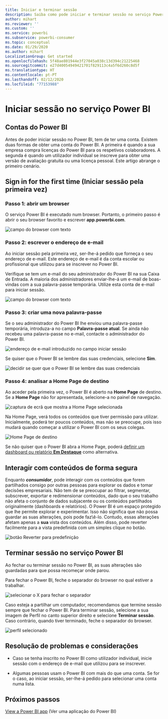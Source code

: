 ```yaml
---
title: Iniciar e terminar sessão
description: Saiba como pode iniciar e terminar sessão no serviço Power BI na Web.
author: mihart
ms.reviewer: ''
ms.custom: ''
ms.service: powerbi
ms.subservice: powerbi-consumer
ms.topic: conceptual
ms.date: 01/29/2020
ms.author: mihart
LocalizationGroup: Get started
ms.openlocfilehash: 5f48ae801944e3f27045a038c13d394c21225468
ms.sourcegitcommit: e27d40054949421701f829113c4a5f6d260c8d5f
ms.translationtype: HT
ms.contentlocale: pt-PT
ms.lasthandoff: 02/12/2020
ms.locfileid: "77153988"
---
```

# <a name="sign-in-to-power-bi-service"></a>Iniciar sessão no serviço Power BI

## <a name="power-bi-accounts"></a>Contas do Power BI
Antes de poder iniciar sessão no Power BI, tem de ter uma conta. Existem duas formas de obter uma conta do Power BI. A primeira é quando a sua empresa compra licenças do Power BI para os respetivos colaboradores. A segunda é quando um utilizador individual se inscreve para obter uma versão de avaliação gratuita ou uma licença pessoal. Este artigo abrange o primeiro cenário.

## <a name="sign-in-for-the-first-time"></a>Sign in for the first time (Iniciar sessão pela primeira vez)

### <a name="step-1-open-a-browser"></a>Passo 1: abrir um browser
O serviço Power BI é executado num browser.  Portanto, o primeiro passo é abrir o seu browser favorito e escrever **app.powerbi.com**.

![campo do browser com texto](media/end-user-sign-in/power-bi-sign-in.png)

### <a name="step-2-type-your-email-address"></a>Passo 2: escrever o endereço de e-mail
Ao iniciar sessão pela primeira vez, ser-lhe-á pedido que forneça o seu endereço de e-mail.  Este endereço de e-mail é da conta escolar ou profissional que utilizou para se inscrever no Power BI.  

Verifique se tem um e-mail do seu administrador do Power BI na sua Caixa de Entrada. A maioria dos administradores enviar-lhe-á um e-mail de boas-vindas com a sua palavra-passe temporária. Utilize esta conta de e-mail para iniciar sessão. 

![campo do browser com texto](media/end-user-sign-in/power-bi-password.png)


 
### <a name="step-3-create-a-new-password"></a>Passo 3: criar uma nova palavra-passe
Se o seu administrador do Power BI lhe enviou uma palavra-passe temporária, introduza-a no campo **Palavra-passe atual**. Se ainda não recebeu uma palavra-passe no e-mail, contacte o administrador do Power BI.

![endereço de e-mail introduzido no campo iniciar sessão](media/end-user-sign-in/power-bi-login.png)

Se quiser que o Power BI se lembre das suas credenciais, selecione **Sim**. 

![decidir se quer que o Power BI se lembre das suas credenciais](media/end-user-sign-in/power-bi-stay-signed-in.png)


### <a name="step-4-review-your-home-landing-page"></a>Passo 4: analisar a Home Page de destino
Ao aceder pela primeira vez, o Power BI é aberto na **Home Page** de destino. Se a **Home Page** não for apresentada, selecione-a no painel de navegação. 

![captura de ecrã que mostra a Home Page selecionada](media/end-user-sign-in/power-bi-home-selected.png)

Na Home Page, verá todos os conteúdos que tiver permissão para utilizar. Inicialmente, poderá ter poucos conteúdos, mas não se preocupe, pois isso mudará quando começar a utilizar o Power BI com os seus colegas. 

![Home Page de destino](media/end-user-sign-in/power-bi-home-landing.png)

Se não quiser que o Power BI abra a Home Page, poderá [definir um dashboard ou relatório **Em Destaque**](end-user-featured.md) como alternativa. 

## <a name="safely-interact-with-content"></a>Interagir com conteúdos de forma segura
Enquanto ***consumidor***, pode interagir com os conteúdos que forem partilhados consigo por outras pessoas para explorar os dados e tomar decisões empresariais.  Não tem de se preocupar ao filtrar, segmentar, subscrever, exportar e redimensionar conteúdos, dado que o seu trabalho não afeta o conjunto de dados subjacente ou os conteúdos partilhados originalmente (dashboards e relatórios). O Power BI é um espaço protegido que lhe permite explorar e experimentar. Isso não significa que não possa guardar as suas alterações, pois pode faz\ê-lo. Contudo, essas alterações afetam apenas a **sua** vista dos conteúdos. Além disso, pode reverter facilmente para a vista predefinida com um simples clique no botão.

![botão Reverter para predefinição](media/end-user-sign-in/power-bi-reset.png)

## <a name="sign-out-of-power-bi-service"></a>Terminar sessão no serviço Power BI
Ao fechar ou terminar sessão no Power BI, as suas alterações são guardadas para que possa recomeçar onde parou.

Para fechar o Power BI, feche o separador do browser no qual estiver a trabalhar. 

![selecionar o X para fechar o separador](media/end-user-sign-in/power-bi-close.png) 

Caso esteja a partilhar um computador, recomendamos que termine sessão sempre que fechar o Power BI.  Para terminar sessão, selecione a sua imagem de Perfil no canto superior direito e selecione **Terminar sessão**. Caso contrário, quando tiver terminado, feche o separador do browser.

![perfil selecionado](media/end-user-sign-in/power-bi-sign-out.png) 

## <a name="troubleshooting-and-considerations"></a>Resolução de problemas e considerações
- Caso se tenha inscrito no Power BI como utilizador individual, inicie sessão com o endereço de e-mail que utilizou para se inscrever.

- Algumas pessoas usam o Power BI com mais do que uma conta. Se for o caso, ao iniciar sessão, ser-lhe-á pedido para selecionar uma conta numa lista. 

## <a name="next-steps"></a>Próximos passos
[View a Power BI app](end-user-app-view.md) (Ver uma aplicação do Power BI)

